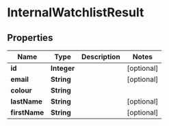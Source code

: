 

# InternalWatchlistResult

## Properties

Name | Type | Description | Notes
------------ | ------------- | ------------- | -------------
**id** | **Integer** |  |  [optional]
**email** | **String** |  |  [optional]
**colour** | **String** |  | 
**lastName** | **String** |  |  [optional]
**firstName** | **String** |  |  [optional]




